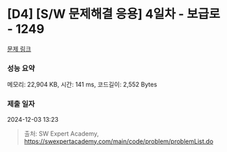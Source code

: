 # [D4] [S/W 문제해결 응용] 4일차 - 보급로 - 1249 

[문제 링크](https://swexpertacademy.com/main/code/problem/problemDetail.do?contestProbId=AV15QRX6APsCFAYD) 

### 성능 요약

메모리: 22,904 KB, 시간: 141 ms, 코드길이: 2,552 Bytes

### 제출 일자

2024-12-03 13:23



> 출처: SW Expert Academy, https://swexpertacademy.com/main/code/problem/problemList.do